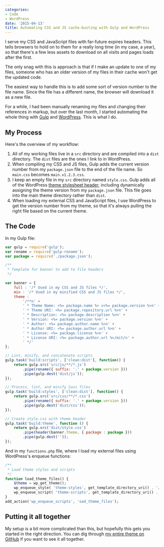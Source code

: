 ```yaml
---
categories:
- Code
- WordPress
date: '2015-04-13'
title: Automating CSS and JS cache-busting with Gulp and WordPress
---
```


I serve my CSS and JavaScript files with far-future expires headers. This tells browsers to hold on to them for a really long time (in my case, a year), so that there's a few less assets to download on all visits and pages loads after the first.

The only snag with this is approach is that if I make an update to one of my files, someone who has an older version of my files in their cache won't get the updated code.

The easiest way to handle this is to add some sort of version number to the file name. Since the file has a different name, the browser will download it as a new file.

For a while, I had been manually renaming my files and changing their references in markup, but over the last month, I started automating the whole thing with [Gulp](http://gulpjs.com/) and [WordPress](https://wordpress.org/). This is what I do.

<!--more-->

## My Process

Here's the overview of my workflow:

1. All of my working files live in a `src` directory and are compiled into a `dist` directory. The `dist` files are the ones I link to in WordPress.
2. When compiling my CSS and JS files, Gulp adds the current version number from my `package.json` file to the end of the file name. So `main.css` becomes `main.v1.2.3.css`.
3. I keep an empty file in my `src` directory named `style.css`. Gulp adds all of the WordPress [theme stylesheet header](https://codex.wordpress.org/Theme_Development#Theme_Stylesheet), including dynamically assigning the theme version from my `package.json` file. This file goes into the main theme directory rather than `dist`.
4. When loading my external CSS and JavaScript files, I use WordPress to get the version number from my theme, so that it's always pulling the right file based on the current theme.

## The Code

In my Gulp file:

```javascript
var gulp = require('gulp');
var rename = require('gulp-rename');
var package = require('./package.json');

/**
 * Template for banner to add to file headers
 */

var banner = {
	full : '/* Used in my CSS and JS files */',
	min : '/* Used in my minified CSS and JS files */',
	theme :
		'/**n' +
		' * Theme Name: <%= package.name %> v<%= package.version %>n' +
		' * Theme URI: <%= package.repository.url %>n' +
		' * Description: <%= package.description %>n' +
		' * Version: <%= package.version %>n' +
		' * Author: <%= package.author.name %>n' +
		' * Author URI: <%= package.author.url %>n' +
		' * License: <%= package.license %>n' +
		' * License URI: <%= package.author.url %>/mit/n' +
		' */'
};

// Lint, minify, and concatenate scripts
gulp.task('build:scripts', ['clean:dist'], function() {
	return gulp.src('src/js/**/*.js')
		.pipe(rename({ suffix: '.' + package.version }))
		.pipe(gulp.dest('dist/js'));
});

// Process, lint, and minify Sass files
gulp.task('build:styles', ['clean:dist'], function() {
	return gulp.src('src/css/**/*.css')
		.pipe(rename({ suffix: '.' + package.version }))
		.pipe(gulp.dest('dist/css'));
});

// Create style.css with theme header
gulp.task('build:theme', function () {
	return gulp.src('dist/style.css')
		.pipe(header(banner.theme, { package : package }))
		.pipe(gulp.dest(''));
});
```

And in my `functions.php` file, where I load my external files using WordPress's enqueue functions:

```php
/**
 * Load theme styles and scripts
 */
function load_theme_files() {
	$theme = wp_get_theme();
	wp_enqueue_style( 'theme-styles', get_template_directory_uri() . '/dist/css/main.' . $theme->get( 'Version' ) . '.css', null, null, 'all' );
	wp_enqueue_script( 'theme-scripts', get_template_directory_uri() . '/dist/js/main.' . $theme->get( 'Version' ) . '.js', null, null, true );
}
add_action('wp_enqueue_scripts', 'oad_theme_files');
```

## Putting it all together

My setup is a bit more complicated than this, but hopefully this gets you started in the right direction. You can dig through [my entire theme on GitHub](https://github.com/cferdinandi/gomakethings) if you want to see it all together.